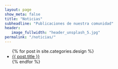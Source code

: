 ```yaml
---
layout: page
show_meta: false
title: "Noticias"
subheadline: "Publicaciones de nuestra comunidad"
header:
   image_fullwidth: "header_unsplash_5.jpg"
permalink: "/noticias/"
---
```

<ul>
    {% for post in site.categories.design %}
    <li><a href="{{ site.url }}{{ site.baseurl }}{{ post.url }}">{{ post.title }}</a></li>
    {% endfor %}
</ul>
